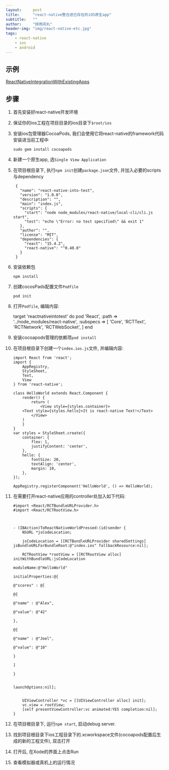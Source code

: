 ```yaml
---
layout:     post
title:      "react-native整合进已存在的iOS原生app"
subtitle:   ""
author:     "绯雨闲丸"
header-img: "img/react-native-etc.jpg"
tags:
    - react-native
    - ios
    - android
---
```


>

## 示例

[ReactNativeIntegrationWithExistingApps][1]

## 步骤
1. 首先安装好react-native开发环境

2. 保证你的ios工程在项目目录的ios目录下`$root/ios`

3. 安装ios包管理器CocoaPods, 我们会使用它将react-native的framework代码安装进当前工程中

   `sudo gem install cocoapods`

4. 新建一个原生app, 选`Single View Application`

5. 在项目根目录下, 执行`npm init`创建`package.json`文件, 并加入必要的scripts与dependency


        {
          "name": "react-native-into-test",
          "version": "1.0.0",
          "description": "",
          "main": "index.js",
          "scripts": {
            "start": "node node_modules/react-native/local-cli/cli.js start",
            "test": "echo \"Error: no test specified\" && exit 1"
          },
          "author": "",
          "license": "MIT",
          "dependencies": {
            "react": "15.4.2",
            "react-native": "^0.40.0"
          }
        }


6. 安装依赖包

    `npm install`

7. 创建cocosPads配置文件`Podfile`

    `pod init`

8.  打开`Podfile`, 编辑内容:


       target 'reactnativeintotest' do
           pod 'React', :path => '../node_modules/react-native', :subspecs => [
            'Core',
            'RCTText',
            'RCTNetwork',
            'RCTWebSocket',
          ]
        end


9. 安装cocoapods管理的依赖项`pod install`

10. 在项目根目录下创建一个`index.ios.js`文件, 并编辑内容:


        import React from 'react';
        import {
            AppRegistry,
            StyleSheet,
            Text,
            View
        } from 'react-native';

        class HelloWorld extends React.Component {
            render() {
                return (
                    <View style={styles.container}>
            <Text style={styles.hello}>It is react-native Text!</Text>
                </View>
            )
            }
        }
        var styles = StyleSheet.create({
            container: {
                flex: 1,
                justifyContent: 'center',
            },
            hello: {
                fontSize: 20,
                textAlign: 'center',
                margin: 10,
            },
        });

        AppRegistry.registerComponent('HelloWorld', () => HelloWorld);


11. 在需要打开react-native应用的controller处加入如下代码:


        #import <React/RCTBundleURLProvider.h>
        #import <React/RCTRootView.h>



        - (IBAction)ToReactNativeWorldPressed:(id)sender {
            NSURL *jsCodeLocation;

            jsCodeLocation = [[RCTBundleURLProvider sharedSettings] jsBundleURLForBundleRoot:@"index.ios" fallbackResource:nil];

            RCTRootView *rootView = [[RCTRootView alloc] initWithBundleURL:jsCodeLocation
                                                                moduleName:@"HelloWorld"
                                                         initialProperties:@{
                                                                             @"scores" : @[
                                                                                     @{
                                                                                         @"name" : @"Alex",
                                                                                         @"value": @"42"
                                                                                         },
                                                                                     @{
                                                                                         @"name" : @"Joel",
                                                                                         @"value": @"10"
                                                                                         }
                                                                                     ]
                                                                             }

                                                             launchOptions:nil];


            UIViewController *vc = [[UIViewController alloc] init];
            vc.view = rootView;
            [self presentViewController:vc animated:YES completion:nil];
        }


12. 在项目根目录下, 运行`npm start`, 启动debug server.

13. 找到项目根目录下ios工程目录下的.xcworkspace文件(cocoapods配置后生成的新的工程文件), 双击打开

14. 打开后, 在Xode的界面上点击Run

15. 查看模拟器或真机上的运行情况

[1]: https://github.com/cyqresig/ReactNativeIntegrationWithExistingApps










